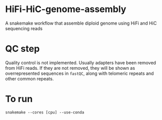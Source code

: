 # HiFi-HiC-genome-assembly
 A snakemake workflow that assemble diploid genome using HiFi and HiC sequencing reads

# QC step

Quality control is not implemented. Usually adapters have been removed from HiFi reads. 
If they are not removed, they will be shown as overrepresented sequences in `fastQC`, 
along with telomeric repeats and other common repeats.

# To run
`snakemake --cores [cpu] --use-conda`
